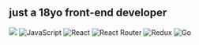 just a 18yo front-end developer 
---
[![](https://visitcount.itsvg.in/api?id=kadiryakan&icon=0&color=0)](https://visitcount.itsvg.in)
![JavaScript](https://img.shields.io/badge/javascript-%23323330.svg?style=for-the-badge&logo=javascript&logoColor=%23F7DF1E)  ![React](https://img.shields.io/badge/react-%2320232a.svg?style=for-the-badge&logo=react&logoColor=%2361DAFB) ![React Router](https://img.shields.io/badge/React_Router-CA4245?style=for-the-badge&logo=react-router&logoColor=white) ![Redux](https://img.shields.io/badge/redux-%23593d88.svg?style=for-the-badge&logo=redux&logoColor=white) ![Go](https://img.shields.io/badge/go-%2300ADD8.svg?style=for-the-badge&logo=go&logoColor=white)

